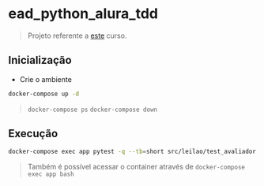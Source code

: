 # ead_python_alura_tdd

> Projeto referente a [este](https://cursos.alura.com.br/course/tdd-com-python) curso.

## Inicialização

- Crie o ambiente

```sh
docker-compose up -d
```
> ``docker-compose ps`` ``docker-compose down``

## Execução

```sh
docker-compose exec app pytest -q --tb=short src/leilao/test_avaliador.py
```

> Também é possível acessar o container através de ``docker-compose exec app bash``
